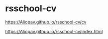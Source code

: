 # rsschool-cv
https://Aliopav.github.io/rsschool-cv/cv

https://Aliopav.github.io/rsschool-cv/index.html
